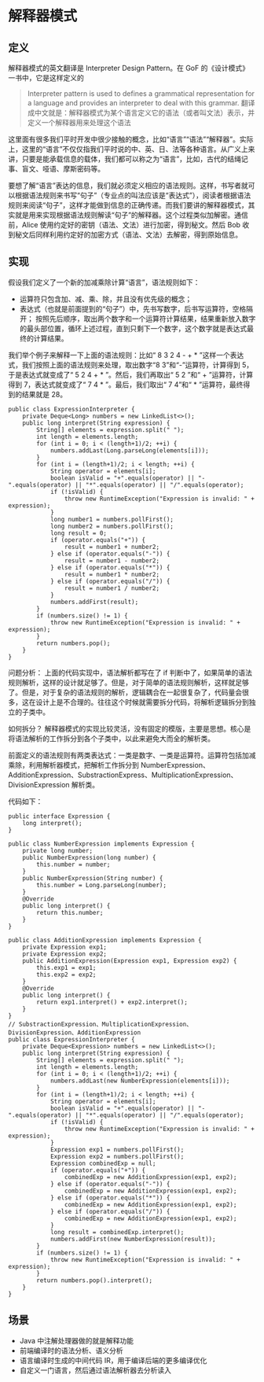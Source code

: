 # 解释器模式

## 定义
解释器模式的英文翻译是 Interpreter Design Pattern。在 GoF 的《设计模式》一书中，它是这样定义的
> Interpreter pattern is used to defines a grammatical representation for a language and provides an interpreter to deal with this grammar.
翻译成中文就是：解释器模式为某个语言定义它的语法（或者叫文法）表示，并定义一个解释器用来处理这个语法

这里面有很多我们平时开发中很少接触的概念，比如“语言”“语法”“解释器”。实际上，这里的“语言”不仅仅指我们平时说的中、英、日、法等各种语言。从广义上来讲，只要是能承载信息的载体，我们都可以称之为“语言”，比如，古代的结绳记事、盲文、哑语、摩斯密码等。

要想了解“语言”表达的信息，我们就必须定义相应的语法规则。这样，书写者就可以根据语法规则来书写“句子”（专业点的叫法应该是“表达式”），阅读者根据语法规则来阅读“句子”，这样才能做到信息的正确传递。而我们要讲的解释器模式，其实就是用来实现根据语法规则解读“句子”的解释器。这个过程类似加解密。通信前，Alice 使用约定好的密钥（语法、文法）进行加密，得到秘文。然后 Bob 收到秘文后同样利用约定好的加密方式（语法、文法）去解密，得到原始信息。

## 实现
假设我们定义了一个新的加减乘除计算“语言”，语法规则如下：
- 运算符只包含加、减、乘、除，并且没有优先级的概念；
- 表达式（也就是前面提到的“句子”）中，先书写数字，后书写运算符，空格隔开；
按照先后顺序，取出两个数字和一个运算符计算结果，结果重新放入数字的最头部位置，循环上述过程，直到只剩下一个数字，这个数字就是表达式最终的计算结果。

我们举个例子来解释一下上面的语法规则：比如“ 8 3 2 4 - + * ”这样一个表达式，我们按照上面的语法规则来处理，取出数字“8 3”和“-”运算符，计算得到 5，于是表达式就变成了“ 5 2 4 + * ”。然后，我们再取出“ 5 2 ”和“ + ”运算符，计算得到 7，表达式就变成了“ 7 4 * ”。最后，我们取出“ 7 4”和“ * ”运算符，最终得到的结果就是 28。

```
public class ExpressionInterpreter {
    private Deque<Long> numbers = new LinkedList<>();
    public long interpret(String expression) {
        String[] elements = expression.split(" ");
        int length = elements.length;
        for (int i = 0; i < (length+1)/2; ++i) {
            numbers.addLast(Long.parseLong(elements[i]));
        }
        for (int i = (length+1)/2; i < length; ++i) {
            String operator = elements[i];
            boolean isValid = "+".equals(operator) || "-".equals(operator) || "*".equals(operator) || "/".equals(operator);
            if (!isValid) {
                throw new RuntimeException("Expression is invalid: " + expression);
            }
            long number1 = numbers.pollFirst();
            long number2 = numbers.pollFirst();
            long result = 0;
            if (operator.equals("+")) {
                result = number1 + number2;
            } else if (operator.equals("-")) {
                result = number1 - number2;
            } else if (operator.equals("*")) {
                result = number1 * number2;
            } else if (operator.equals("/")) {
                result = number1 / number2;
            }
            numbers.addFirst(result);
        }
        if (numbers.size() != 1) {
            throw new RuntimeException("Expression is invalid: " + expression);
        }
        return numbers.pop();
    }
}
```
问题分析：
上面的代码实现中，语法解析都写在了 if 判断中了，如果简单的语法规则解析，这样的设计就足够了。但是，对于简单的语法规则解析，这样就足够了。但是，对于复杂的语法规则的解析，逻辑耦合在一起很复杂了，代码量会很多，这在设计上是不合理的。往往这个时候就需要拆分代码，将解析逻辑拆分到独立的子类中。

如何拆分？
解释器模式的实现比较灵活，没有固定的模版，主要是思想。核心是将语法解析的工作拆分到各个子类中，以此来避免大而全的解析类。

前面定义的语法规则有两类表达式：一类是数字、一类是运算符。运算符包括加减乘除，利用解析器模式，把解析工作拆分到 NumberExpression、AdditionExpression、SubstractionExpress、MultiplicationExpression、DivisionExpression 解析类。

代码如下：
```
public interface Expression {
    long interpret();
}

public class NumberExpression implements Expression {
    private long number;
    public NumberExpression(long number) {
        this.number = number;
    }
    public NumberExpression(String number) {
        this.number = Long.parseLong(number);
    }
    @Override
    public long interpret() {
        return this.number;
    }
}

public class AdditionExpression implements Expression {
    private Expression exp1;
    private Expression exp2;
    public AdditionExpression(Expression exp1, Expression exp2) {
        this.exp1 = exp1;
        this.exp2 = exp2;
    }
    @Override
    public long interpret() {
        return exp1.interpret() + exp2.interpret();
    }
}
// SubstractionExpression、MultiplicationExpression、DivisionExpression、AdditionExpression
public class ExpressionInterpreter {
    private Deque<Expression> numbers = new LinkedList<>();
    public long interpret(String expression) {
        String[] elements = expression.split(" ");
        int length = elements.length;
        for (int i = 0; i < (length+1)/2; ++i) {
            numbers.addLast(new NumberExpression(elements[i]));
        }
        for (int i = (length+1)/2; i < length; ++i) {
            String operator = elements[i];
            boolean isValid = "+".equals(operator) || "-".equals(operator) || "*".equals(operator) || "/".equals(operator);
            if (!isValid) {
                throw new RuntimeException("Expression is invalid: " + expression);
            }
            Expression exp1 = numbers.pollFirst();
            Expression exp2 = numbers.pollFirst();
            Expression combinedExp = null;
            if (operator.equals("+")) {
                combinedExp = new AdditionExpression(exp1, exp2);
            } else if (operator.equals("-")) {
                combinedExp = new AdditionExpression(exp1, exp2);
            } else if (operator.equals("*")) {
                combinedExp = new AdditionExpression(exp1, exp2);
            } else if (operator.equals("/")) {
                combinedExp = new AdditionExpression(exp1, exp2);
            }
            long result = combinedExp.interpret();
            numbers.addFirst(new NumberExpression(result));
        }
        if (numbers.size() != 1) {
            throw new RuntimeException("Expression is invalid: " + expression);
        }
        return numbers.pop().interpret();
    }
}
```

## 场景
- Java 中注解处理器做的就是解释功能
- 前端编译时的语法分析、语义分析
- 语言编译时生成的中间代码 IR，用于编译后端的更多编译优化
- 自定义一门语言，然后通过语法解析器去分析读入